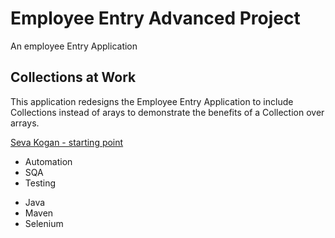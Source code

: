# Employee Entry Advanced Project
An employee Entry Application

## Collections at Work
This application redesigns the Employee Entry Application to include Collections instead of arays to demonstrate the benefits of a Collection over arrays.

[Seva Kogan - starting point](http://sqasolution.com)

* Automation
* SQA
* Testing

- Java
- Maven
- Selenium
